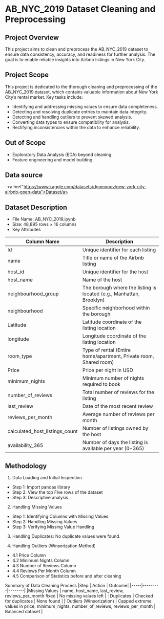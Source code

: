 # AB_NYC_2019 Dataset Cleaning and Preprocessing
## Project Overview
This project aims to clean and preprocess the AB_NYC_2019 dataset to ensure data consistency, accuracy, and readiness for further analysis. The goal is to enable reliable insights into Airbnb listings in New York City.
## Project Scope
This project is dedicated to the thorough cleaning and preprocessing of the AB_NYC_2019 dataset, which contains valuable information about New York City’s rental market. Key tasks include:
-	Identifying and addressing missing values to ensure data completeness.
-	Detecting and resolving duplicate entries to maintain data integrity.
-	Detecting and handling outliers to prevent skewed analysis.
-	Converting data types to ensure compatibility for analysis.
-	Rectifying inconsistencies within the data to enhance reliability.
## Out of Scope
-	Exploratory Data Analysis (EDA) beyond cleaning.
-	Feature engineering and model building.

## Data source
-<a href"https://www.kaggle.com/datasets/dgomonov/new-york-city-airbnb-open-data">Dataset/a>

## Dataset Description
-	File Name: AB_NYC_2019.ipynb
-	Size: 48,895 rows × 16 columns
-	Key Attributes

| Column Name | Description |
|-------------|-------------|
| Id |Unique identifier for each listing |
| name	| Title or name of the Airbnb listing |
| host_id	| Unique identifier for the host |
| host_name |	Name of the host |
| neighbourhood_group |	The borough where the listing is located (e.g., Manhattan, Brooklyn) |
| neighbourhood	| Specific neighborhood within the borough |
| Latitude |	Latitude coordinate of the listing location |
| longitude |	Longitude coordinate of the listing location |
| room_type	| Type of rental (Entire home/apartment, Private room, Shared room) |
| Price |	Price per night in USD |
| minimum_nights |	Minimum number of nights required to book |
| number_of_reviews |	Total number of reviews for the listing |
| last_review |	Date of the most recent review |
| reviews_per_month |	Average number of reviews per month |
| calculated_host_listings_count |	Number of listings owned by the host |
| availability_365 |	Number of days the listing is available per year (0-365) |
## Methodology
1. Data Loading and Initial Inspection
- Step 1: Import pandas library
- Step 2. View the top Five rows of the dataset
- Step 3: Descriptive analysis
2. Handling Missing Values
- Step 1: Identifying Columns with Missing Values
- Step 2: Handling Missing Values
- Step 3: Verifying Missing Value Handling
3. Handling Duplicates:
  No duplicate values were found.
  
4. Handling Outliers (Winsorization Method)
- 4.1 Price Column
- 4.2 Minimum Nights Column
- 4.3 Number of Reviews Column
- 4.4 Reviews Per Month Column
- 4.5 Comparison of Statistics before and after cleaning
  
Summary of Data Cleaning Process
|Step	| Action	| Outcome|
|-----|---------|--------|
|Missing Values |	name, host_name, last_review, reviews_per_month fixed	| No missing values left |
| Duplicates	| Checked for duplicates |	None found |
| Outliers (Winsorization)	| Capped extreme values in price, minimum_nights, number_of_reviews, reviews_per_month |	Balanced dataset |


